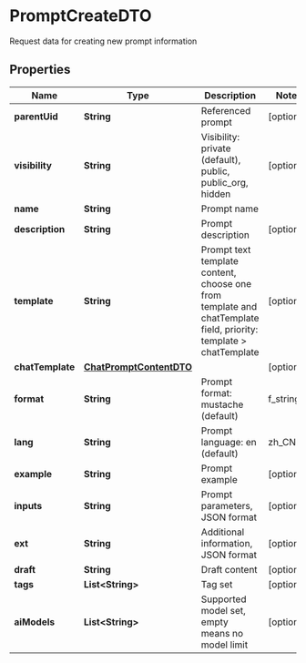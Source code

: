 

# PromptCreateDTO

Request data for creating new prompt information

## Properties

| Name | Type | Description | Notes |
|------------ | ------------- | ------------- | -------------|
|**parentUid** | **String** | Referenced prompt |  [optional] |
|**visibility** | **String** | Visibility: private (default), public, public_org, hidden |  [optional] |
|**name** | **String** | Prompt name |  |
|**description** | **String** | Prompt description |  [optional] |
|**template** | **String** | Prompt text template content, choose one from template and chatTemplate field, priority: template &gt; chatTemplate |  [optional] |
|**chatTemplate** | [**ChatPromptContentDTO**](ChatPromptContentDTO.md) |  |  [optional] |
|**format** | **String** | Prompt format: mustache (default) | f_string |  [optional] |
|**lang** | **String** | Prompt language: en (default) | zh_CN | ... |  [optional] |
|**example** | **String** | Prompt example |  [optional] |
|**inputs** | **String** | Prompt parameters, JSON format |  [optional] |
|**ext** | **String** | Additional information, JSON format |  [optional] |
|**draft** | **String** | Draft content |  [optional] |
|**tags** | **List&lt;String&gt;** | Tag set |  [optional] |
|**aiModels** | **List&lt;String&gt;** | Supported model set, empty means no model limit |  [optional] |



